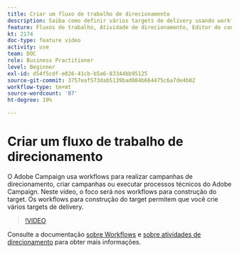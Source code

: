 ```yaml
---
title: Criar um fluxo de trabalho de direcionamento
description: Saiba como definir vários targets de delivery usando workflows para construção do target.
feature: Fluxos de trabalho, Atividade de direcionamento, Editor de consultas
kt: 2174
doc-type: feature video
activity: use
team: DOC
role: Business Practitioner
level: Beginner
exl-id: d54f5cdf-e026-41cb-b5a6-83344bb95125
source-git-commit: 3757eaf573dab5139bad084b664475c6a7de4b02
workflow-type: tm+mt
source-wordcount: '87'
ht-degree: 19%

---
```


# Criar um fluxo de trabalho de direcionamento

O Adobe Campaign usa workflows para realizar campanhas de direcionamento, criar campanhas ou executar processos técnicos do Adobe Campaign. Neste vídeo, o foco será nos workflows para construção do target. Os workflows para construção do target permitem que você crie vários targets de delivery.

>[!VIDEO](https://video.tv.adobe.com/v/25605?quality=12)

Consulte a documentação [sobre Workflows](https://experienceleague.adobe.com/docs/campaign-classic/using/automating-with-workflows/introduction/about-workflows.html)
e [sobre atividades de direcionamento](https://experienceleague.adobe.com/docs/campaign-classic/using/automating-with-workflows/targeting-activities/about-targeting-activities.html) para obter mais informações.
